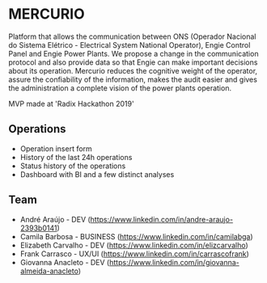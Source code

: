 # MERCURIO

Platform that allows the communication between ONS (Operador Nacional do Sistema Elétrico - Electrical System National Operator), Engie Control Panel and Engie Power Plants. We propose a change in the communication protocol and also provide data so that Engie can make important decisions about its operation. Mercurio reduces the cognitive weight of the operator, assure the confiability of the information, makes the audit easier and gives the administration a complete vision of the power plants operation.

MVP made at 'Radix Hackathon 2019'

## Operations

- Operation insert form
- History of the last 24h operations
- Status history of the operations
- Dashboard with BI and a few distinct analyses

## Team

- André Araújo - DEV 
(https://www.linkedin.com/in/andre-araujo-2393b0141)
- Camila Barbosa - BUSINESS 
(https://www.linkedin.com/in/camilabga)
- Elizabeth Carvalho - DEV 
(https://www.linkedin.com/in/elizcarvalho)
- Frank Carrasco - UX/UI 
(https://www.linkedin.com/in/carrascofrank)
- Giovanna Anacleto - DEV 
(https://www.linkedin.com/in/giovanna-almeida-anacleto)
